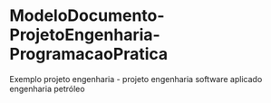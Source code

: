 # ModeloDocumento-ProjetoEngenharia-ProgramacaoPratica
Exemplo projeto engenharia - projeto engenharia software aplicado engenharia petróleo
